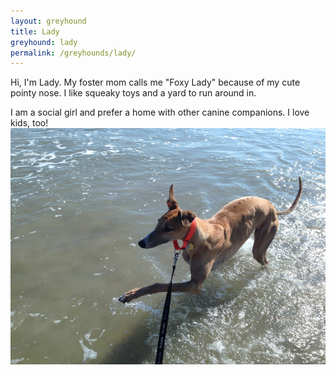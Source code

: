 ```yaml
---
layout: greyhound
title: Lady
greyhound: lady
permalink: /greyhounds/lady/
---
```


Hi, I'm Lady.  My foster mom calls me "Foxy Lady" because of my cute pointy nose.  I like squeaky toys and a yard to run around in.

I am a social girl and prefer a home with other canine companions.  I love kids, too!
![alttext](/img/lady1.png "Lady")
